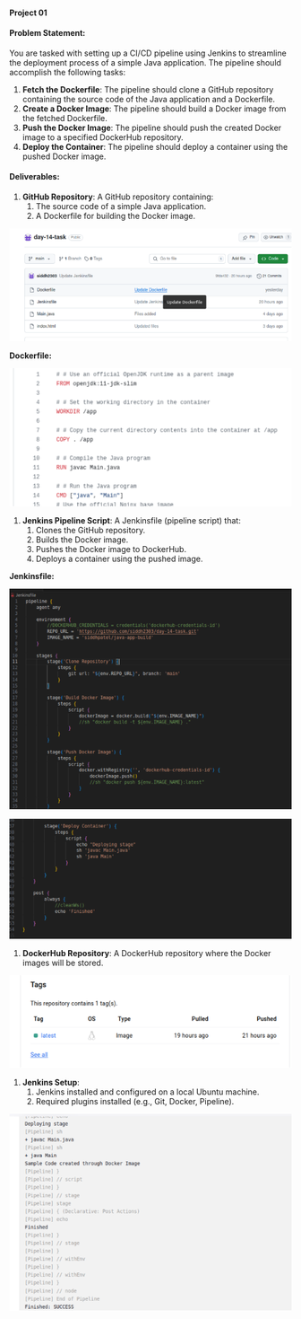 ﻿####
**Project 01**
#### <a name="_3ycbdk3k7ecx"></a>**Problem Statement:**
You are tasked with setting up a CI/CD pipeline using Jenkins to streamline the deployment process of a simple Java application. The pipeline should accomplish the following tasks:

1. **Fetch the Dockerfile**: The pipeline should clone a GitHub repository containing the source code of the Java application and a Dockerfile.
1. **Create a Docker Image**: The pipeline should build a Docker image from the fetched Dockerfile.
1. **Push the Docker Image**: The pipeline should push the created Docker image to a specified DockerHub repository.
1. **Deploy the Container**: The pipeline should deploy a container using the pushed Docker image.
#### <a name="_rwgtu3qeyiyl"></a>**Deliverables:**
1. **GitHub Repository**: A GitHub repository containing:
   1. The source code of a simple Java application.
   1. A Dockerfile for building the Docker image.

![](1.png)

**Dockerfile:**

![](2.png)

1. **Jenkins Pipeline Script**: A Jenkinsfile (pipeline script) that:
   1. Clones the GitHub repository.
   1. Builds the Docker image.
   1. Pushes the Docker image to DockerHub.
   1. Deploys a container using the pushed image.

**Jenkinsfile:**

![](3.png)

![](4.png)

1. **DockerHub Repository**: A DockerHub repository where the Docker images will be stored.

![](5.png)

1. **Jenkins Setup**:
   1. Jenkins installed and configured on a local Ubuntu machine.
   1. Required plugins installed (e.g., Git, Docker, Pipeline).

![](6.png)



